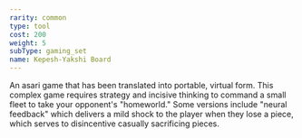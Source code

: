 ```yaml
---
rarity: common
type: tool
cost: 200
weight: 5
subType: gaming_set
name: Kepesh-Yakshi Board
---
```

An asari game that has been translated into portable, virtual form. This complex game requires strategy and incisive thinking
to command a small fleet to take your opponent's "homeworld." Some versions include "neural feedback" which
delivers a mild shock to the player when they lose a piece, which serves to disincentive casually sacrificing pieces.

